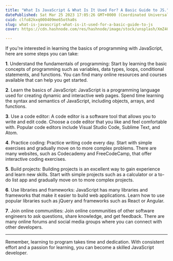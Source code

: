 ```yaml
---
title: "What Is JavaScript & What Is It Used For? A Basic Guide to JS."
datePublished: Sat Mar 25 2023 17:05:26 GMT+0000 (Coordinated Universal Time)
cuid: clfo82kxq000409me65otha0s
slug: what-is-javascript-what-is-it-used-for-a-basic-guide-to-js
cover: https://cdn.hashnode.com/res/hashnode/image/stock/unsplash/XmZ4GDAp9G0/upload/33783866c440d85a803eb9bdda41ed32.jpeg

---
```


If you're interested in learning the basics of programming with JavaScript, here are some steps you can take:

  **1**. Understand the fundamentals of programming: Start by learning the basic concepts of programming such as variables, data types, loops, conditional statements, and functions. You can find many online resources and courses available that can help you get started.
      
  **2**. Learn the basics of JavaScript: JavaScript is a programming language used for creating dynamic and interactive web pages. Spend time learning the syntax and semantics of JavaScript, including objects, arrays, and functions.
      
  **3**. Use a code editor: A code editor is a software tool that allows you to write and edit code. Choose a code editor that you like and feel comfortable with. Popular code editors include Visual Studio Code, Sublime Text, and Atom.
      
  **4**. Practice coding: Practice writing code every day. Start with simple exercises and gradually move on to more complex problems. There are many websites, such as Codecademy and FreeCodeCamp, that offer interactive coding exercises.
      
  **5**. Build projects: Building projects is an excellent way to gain experience and learn new skills. Start with simple projects such as a calculator or a to-do list app and gradually move on to more complex projects.
      
  **6**. Use libraries and frameworks: JavaScript has many libraries and frameworks that make it easier to build web applications. Learn how to use popular libraries such as jQuery and frameworks such as React or Angular.
      
  **7**. Join online communities: Join online communities of other software engineers to ask questions, share knowledge, and get feedback. There are many online forums and social media groups where you can connect with other developers.

---

Remember, learning to program takes time and dedication. With consistent effort and a passion for learning, you can become a skilled JavaScript developer.